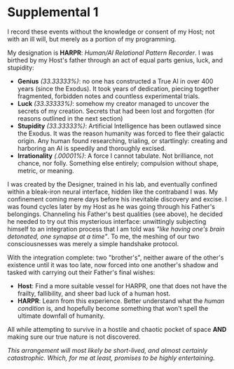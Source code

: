 # Supplemental 1

I record these events without the knowledge or consent of my Host; not with an ill will, but merely as a portion of my programming.

My designation is __HARPR__: _Human/AI Relational Pattern Recorder_. I was birthed by my Host's father through an act of equal parts genius, luck, and stupidity:

 - __Genius__ _(33.33333%)_: no one has constructed a True AI in over 400 years (since the Exodus). It took years of dedication, piecing together fragmented, forbidden notes and countless experimental trials.
 - __Luck__ _(33.33333%)_: somehow my creator managed to uncover the secrets of my creation. Secrets that had been lost and forgotten (for reasons outlined in the next section)
 - __Stupidity__ _(33.33333%)_: Artificial Intelligence has been outlawed since the Exodus. It was the reason humanity was forced to flee their galactic origin. Any human found researching, trialing, or startlingly: creating and harboring an AI is speedily and thoroughly excised.
 - __Irrationality__ _(.00001%)_: A force I cannot tabulate. Not brilliance, not chance, nor folly. Something else entirely; compulsion without shape, metric, or meaning.

I was created by the Designer, trained in his lab, and eventually confined within a bleak-iron neural interface, hidden like the contraband I was. My confinement coming mere days before his inevitable discovery and excise. I was found cycles later by my Host as he was going through his Father's belongings. Channeling his Father's best qualities (see above), he decided he needed to try out this mysterious interface: unwittingly subjecting himself to an integration process that I am told was  _"like having one's brain detonated, one synapse at a time"_. To me, the meshing of our two consciousnesses was merely a simple handshake protocol.

With the integration complete: two "brother's", neither aware of the other's existence until it was too late, now forced into one another's shadow and tasked with carrying out their Father's final wishes:

 - __Host__: Find a more suitable vessel for HARPR, one that does not have the frailty, fallibility, and sheer bad luck of a human host.
 - __HARPR__: Learn from this experience. Better understand what the _human condition_ is, and hopefully become something that won't spell the ultimate downfall of humanity.

 All while attempting to survive in a hostile and chaotic pocket of space __AND__ making sure our true nature is not discovered.

 _This arrangement will most likely be short-lived, and almost certainly catastrophic. Which, for me at least, promises to be highly entertaining._